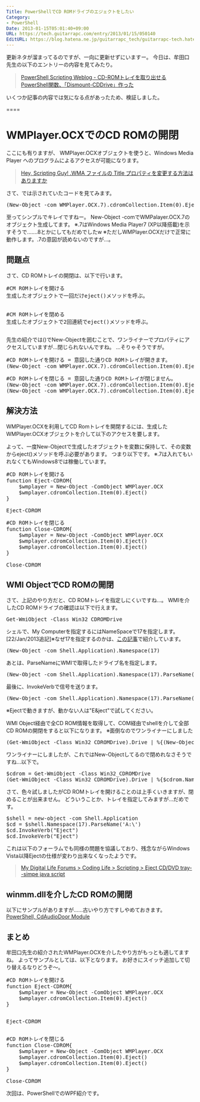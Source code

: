 ```yaml
---
Title: PowerShellでCD ROMドライブのエジェクトをしたい
Category:
- PowerShell
Date: 2013-01-15T05:01:40+09:00
URL: https://tech.guitarrapc.com/entry/2013/01/15/050140
EditURL: https://blog.hatena.ne.jp/guitarrapc_tech/guitarrapc-tech.hatenablog.com/atom/entry/11696248318757675346
---
```


更新ネタが溜まってるのですが、一向に更新せずにいますー。
今日は、牟田口先生の以下のエントリーの内容を見てみたり。

<blockquote><a href="http://winscript.jp/powershell/258" target="_blank">PowerShell Scripting Weblog - CD-ROMトレイを取り出せるPowerShell関数、「Dismount-CDDrive」作った</a></blockquote>

いくつか記事の内容では気になる点があったため、検証しました。

====


<h1>WMPlayer.OCXでのCD ROMの開閉</h1>
ここにも有りますが、
WMPlayer.OCXオブジェクトを使うと、Windows Media Player へのプログラムによるアクセスが可能になります。

<blockquote><a href="http://gallery.technet.microsoft.com/scriptcenter/87f67063-f474-46a0-8616-9a76e6e8dbcd" target="_blank">Hey, Scripting Guy! .WMA ファイルの Title プロパティを変更する方法はあり​ますか</a></blockquote>

さて、では示されていたコードを見てみます。
<pre class="brush: powershell">
(New-Object -com WMPlayer.OCX.7).cdromCollection.Item(0).Eject()
</pre>
至ってシンプルでキレイですねー。
New-Object -comでWMPalayer.OCX.7のオブジェクト生成してます。
※.7はWindows Media Player7 (XP以降搭載)を示すそうで…….8とかにしてもだめでしたw
※ただしWMPlayer.OCXだけで正常に動作します。.7の意図が読めないのですが…。

<h2>問題点</h2>
さて、CD ROMトレイの開閉は、以下で行います。
<pre class="brush: powershell">
#CM ROMトレイを開ける
生成したオブジェクトで一回だけeject()メソッドを呼ぶ。

#CM ROMトレイを閉める
生成したオブジェクトで2回連続でeject()メソッドを呼ぶ。
</pre>

先生の紹介では()でNew-Objectを囲むことで、ワンライナーでプロパティにアクセスしていますが…閉じられないんですね。
…そりゃそうですが。
<pre class="brush: powershell">
#CD ROMトレイを開ける = 意図した通りCD ROMトレイが開きます。
(New-Object -com WMPlayer.OCX.7).cdromCollection.Item(0).Eject()
</pre>

<pre class="brush: powershell">
#CD ROMトレイを閉じる = 意図した通りCD ROMトレイが閉じません。
(New-Object -com WMPlayer.OCX.7).cdromCollection.Item(0).Eject()
(New-Object -com WMPlayer.OCX.7).cdromCollection.Item(0).Eject()
</pre>

<h2>解決方法</h2>
WMPlayer.OCXを利用してCD Romトレイを開閉するには、生成したWMPlayer.OCXオブジェクトを介して以下のアクセスを要します。

よって、一度New-Objectで生成したオブジェクトを変数に保持して、その変数からeject()メソッドを呼ぶ必要があります。
つまり以下です。
※.7は入れてもいれなくてもWindows8では稼働しています。
<pre class="brush: powershell">
#CD ROMトレイを開ける
function Eject-CDROM{
    $wmplayer = New-Object -ComObject WMPlayer.OCX
    $wmplayer.cdromCollection.Item(0).Eject()
}

Eject-CDROM
</pre>

<pre class="brush: powershell">
#CD ROMトレイを閉じる
function Close-CDROM{
    $wmplayer = New-Object -ComObject WMPlayer.OCX
    $wmplayer.cdromCollection.Item(0).Eject()
    $wmplayer.cdromCollection.Item(0).Eject()
}

Close-CDROM
</pre>


<h2>WMI ObjectでCD ROMの開閉</h2>
さて、上記のやり方だと、CD ROMトレイを指定しにくいですね…。
WMIを介したCD ROMドライブの確認は以下で行えます。
<pre class="brush: powershell">
Get-WmiObject -Class Win32_CDROMDrive
</pre>
シェルで、My Computerを指定するにはNameSpaceで17を指定します。
[22/Jan/2013追記]※なぜ17を指定するのかは、<a href="http://wp.me/p2SHCh-c8" target="_blank">この記事</a>で紹介しています。
<pre class="brush: powershell">
(New-Object -com Shell.Application).Namespace(17)
</pre>
あとは、ParseNameにWMIで取得したドライブ名を指定します。
<pre class="brush: powershell">
(New-Object -com Shell.Application).Namespace(17).ParseName(&quot;A:\&quot;)
</pre>
最後に、InvokeVerbで信号を送ります。
<pre class="brush: powershell">
(New-Object -com Shell.Application).Namespace(17).ParseName(&quot;A:\&quot;).InvokeVerb(&quot;Eject&quot;)
</pre>
※Ejectで動きますが、動かない人は"E&amp;ject"で試してください。

WMI Object経由で全CD ROM情報を取得して、COM経由でshellを介して全部CD ROMの開閉をすると以下になります。
※面倒なのでワンライナーにしました
<pre class="brush: powershell">
(Get-WmiObject -Class Win32_CDROMDrive).Drive | %{(New-Object -com Shell.Application).Namespace(17).ParseName($_).InvokeVerb(&quot;Eject&quot;)}
</pre>
ワンライナーにしましたが、これではNew-Objectしてるので閉めれなさそうですね…以下で。
<pre class="brush: powershell">
$cdrom = Get-WmiObject -Class Win32_CDROMDrive
(Get-WmiObject -Class Win32_CDROMDrive).Drive | %{$cdrom.Namespace(17).ParseName($_).InvokeVerb(&quot;Eject&quot;)}
</pre>
さて、色々試しましたがCD ROMトレイを開けることのは上手くいきますが、閉めることが出来ません。
どういうことか、トレイを指定してみますが…だめです。
<pre class="brush: powershell">
$shell = new-object -com Shell.Application
$cd = $shell.Namespace(17).ParseName('A:\')
$cd.InvokeVerb(&quot;Eject&quot;)
$cd.InvokeVerb(&quot;Eject&quot;)
</pre>
これは以下のフォーラムでも同様の問題を協議しており、残念ながらWindows Vista以降Ejectの仕様が変わり出来なくなったようです。

<blockquote><a href="http://forums.mydigitallife.info/archive/index.php/t-26837.html?s=6ad5eef53413628152f419f4f876d626" target="_blank">My Digital Life Forums &gt; Coding Life &gt; Scripting &gt; Eject CD/DVD tray--simpe java script</a></blockquote>

<h2>winmm.dllを介したCD ROMの開閉</h2>
以下にサンプルがありますが……古いやり方ですしやめておきます。
<a href="http://thepowershellguy.com/blogs/posh/archive/2008/08/04/powershell.aspx" target="_blank">PowerShell, CdAudioDoor Module</a>


<h2>まとめ</h2>
牟田口先生の紹介されたWMPlayer.OCXを介したやり方がもっとも適してますね。
よってサンプルとしては、以下となります。
お好きにスイッチ追加して切り替えるなりどうぞ～。
<pre class="brush: powershell">
#CD ROMトレイを開ける
function Eject-CDROM{
    $wmplayer = New-Object -ComObject WMPlayer.OCX
    $wmplayer.cdromCollection.Item(0).Eject()
}

Eject-CDROM
</pre>

<pre class="brush: powershell">
#CD ROMトレイを閉じる
function Close-CDROM{
    $wmplayer = New-Object -ComObject WMPlayer.OCX
    $wmplayer.cdromCollection.Item(0).Eject()
    $wmplayer.cdromCollection.Item(0).Eject()
}

Close-CDROM
</pre>

次回は、PowerShellでのWPF紹介です。
